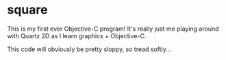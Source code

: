 # square
This is my first ever Objective-C program!
It's really just me playing around with Quartz 2D as I learn graphics + Objective-C.


This code will obviously be pretty sloppy, so tread softly...
